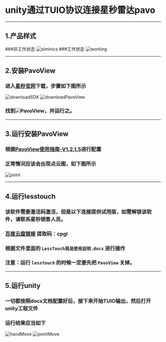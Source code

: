 # unity通过TUIO协议连接星秒雷达pavo
***
## 1.产品样式  
###非工作状态
![siminics](https://jp-github.oss-cn-shenzhen.aliyuncs.com/unity-tuio-pavo/siminics.jpg)
###工作状态
![working](https://jp-github.oss-cn-shenzhen.aliyuncs.com/unity-tuio-pavo/working.jpg)
***
## 2.安装PavoView
### 进入[星秒官网](http://www.siminics.com/Surport/List)下载，步骤如下图所示
![downloadSDK](https://jp-github.oss-cn-shenzhen.aliyuncs.com/unity-tuio-pavo/downloadSDK.jpg)
![downloadPavoView](https://jp-github.oss-cn-shenzhen.aliyuncs.com/unity-tuio-pavo/downloadPavoView.jpg)
### 找到![PavoView](https://jp-github.oss-cn-shenzhen.aliyuncs.com/unity-tuio-pavo/PavoView.jpg)，并运行之。
***
## 3.运行安装PavoView
### 根据[PavoView使用指南-V1.2.1.5](https://jp-github.oss-cn-shenzhen.aliyuncs.com/unity-tuio-pavo/PavoView%E4%BD%BF%E7%94%A8%E6%8C%87%E5%8D%97-V1.2.1.5.pdf)进行配置  
### 正常情况应该会出现点云图，如下图所示  
![point](https://jp-github.oss-cn-shenzhen.aliyuncs.com/unity-tuio-pavo/point.jpg)
***
## 4.运行lesstouch
### 该软件需要激活码激活，但是以下连接提供试用版，如需解锁该软件，请联系星秒销售人员。 
### [百度云盘链接](https://pan.baidu.com/s/1P8730OHuwwGbn8mpchM93A) 提取码：cpgl
### 根据文件里面的 `LessTouch简易使用说明.docx` 进行操作
### 注意：运行 `lesstouch` 的时候一定要先把 `PavoView` 关掉。
***
## 5.运行unity
### 一切都按照docx文档配置好后，接下来开始TUIO输出，然后打开unity工程文件
### 运行结果应当如下  
![handMove](https://jp-github.oss-cn-shenzhen.aliyuncs.com/unity-tuio-pavo/handMove.gif) ![pointMove](https://jp-github.oss-cn-shenzhen.aliyuncs.com/unity-tuio-pavo/pointMove.gif)



